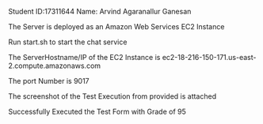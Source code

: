 Student ID:17311644  Name: Arvind Agaranallur Ganesan

The Server is deployed as an Amazon Web Services EC2 Instance

Run start.sh to start the chat service

The ServerHostname/IP of the EC2 Instance is ec2-18-216-150-171.us-east-2.compute.amazonaws.com

The port Number is 9017

The screenshot of the Test Execution from provided is attached

Successfully Executed the Test Form with Grade of 95
